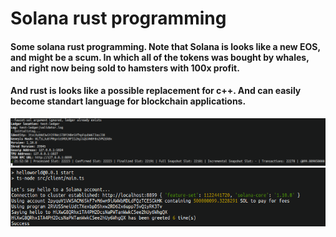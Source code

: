 # Solana rust programming

#### Some solana rust programming. Note that Solana is looks like a new EOS, and might be a scum. In which all of the tokens was bought by whales, and right now being sold to hamsters with 100x profit.
#### And rust is looks like a possible replacement for c++. And can easily become standart language for blockchain applications.

![output example](/assets/blockchain.png "blockchain")
![output example](/assets/offchain.png "offchain")
